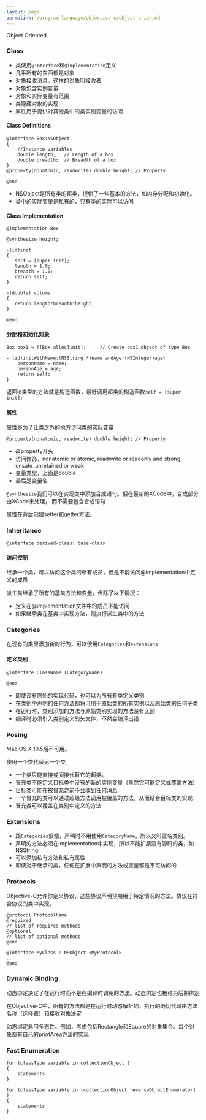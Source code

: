 ```yaml
---
layout: page
permalink: /program-language/objective-c/object-oriented
---
```


Object Oriented

### Class

* 类使用`@interface`和`@implementation`定义
* 几乎所有的东西都是对象
* 对象接收消息，这样的对象叫接收者
* 对象包含实例变量
* 对象和实际变量有范围
* 类隐藏对象的实现
* 属性用于提供对其他类中的类实例变量的访问

#### Class Definitions

	@interface Box:NSObject
	{
	    //Instance variables
	    double length;   // Length of a box
	    double breadth;  // Breadth of a box
	}
	@property(nonatomic, readwrite) double height; // Property
	
	@end

* NSObject是所有类的超类，提供了一些基本的方法，如内存分配和初始化。
* 类中的实际变量是私有的，只有类的实际可以访问

#### Class Implementation

	@implementation Box
	
	@synthesize height; 
	
	-(id)init
	{
	   self = [super init];
	   length = 1.0;
	   breadth = 1.0;
	   return self;
	}
	
	-(double) volume
	{
	   return length*breadth*height;
	}
	
	@end

#### 分配和初始化对象

	Box box1 = [[Box alloc]init];     // Create box1 object of type Box
	
	- (id)initWithName:(NSString *)name andAge:(NSInteger)age{
	    personName = name;
	    personAge = age;
	    return self;
	}

返回id类型的方法就是构造函数，最好调用超类的构造函数`self = [super init];` 

#### 属性
属性是为了让类之外的地方访问类的实际变量

	@property(nonatomic, readwrite) double height; // Property

* @property开头
* 访问修饰，nonatomic or atomic, readwrite or readonly and strong, unsafe_unretained or weak
* 变量类型，上面是double
* 最后是变量名

`@synthesize`我们可以在实现类中添加合成语句。但在最新的XCode中，合成部分由XCode来处理，
而不需要包含合成语句

属性在背后创建setter和getter方法。

### Inheritance

	@interface derived-class: base-class

#### 访问控制
继承一个类，可以访问这个类的所有成员，但是不能访问@implementation中定义的成员

派生类继承了所有的基类方法和变量，但除了以下情况：

* 定义在@implementation文件中的成员不能访问
* 如果继承类在基类中实现方法，则执行派生类中的方法

### Categories
在现有的类里添加新的行为，可以使用`Categories`和`extensions`

#### 定义类别

	@interface ClassName (CategoryName)

	@end

* 即使没有原始的实现代码，也可以为所有有类定义类别
* 在类别中声明的任何方法都将可用于原始类的所有实例以及原始类的任何子类
* 在运行时，类别添加的方法与原始类别实现的方法没有区别
* 编译时必须引入类别定义的头文件，不然会编译出错

### Posing
Mac OS X 10.5后不可用。

使用一个类代替另一个类。

* 一个类只能直接或间接代替它的超类。
* 冒充类不能定义目标类中没有的新的实例变量（虽然它可能定义或覆盖方法）
* 目标类可能在被冒充之前不会收到任何消息
* 一个冒充的类可以通过超级方法调用被覆盖的方法，从而结合目标类的实现
* 冒充类可以覆盖在类别中定义的方法

### Extensions
* 跟`Categories`很像，声明时不用使用`CategoryName`，所以又叫匿名类别。
* 声明的方法必须在implementation中实现，所以不能扩展没有源码的类，如NSString
* 可以添加私有方法和私有属性
* 即使对于继承的类，任何在扩展中声明的方法或变量都是不可访问的

### Protocols
Objective-C允许你定义协议，这些协议声明预期用于特定情况的方法。协议在符合协议的类中实现。

	@protocol ProtocolName
	@required
	// list of required methods
	@optional
	// list of optional methods
	@end

	@interface MyClass : NSObject <MyProtocol>
	...
	@end

### Dynamic Binding
动态绑定决定了在运行时而不是在编译时调用的方法。动态绑定也被称为后期绑定

在Objective-C中，所有的方法都是在运行时动态解析的。执行的确切代码由方法名称（选择器）和接收对象决定

动态绑定启用多态性。例如，考虑包括Rectangle和Square的对象集合。每个对象都有自己的printArea方法的实现

### Fast Enumeration

	for (classType variable in collectionObject )
	{ 
		statements 
	}

	for (classType variable in [collectionObject reverseObjectEnumerator] )
	{
		statements
	}


